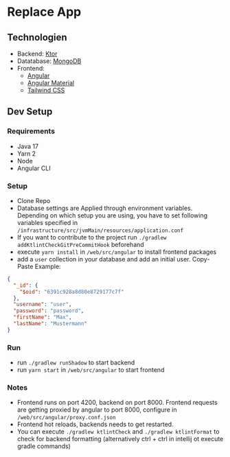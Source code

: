 # Replace App

## Technologien

- Backend: [Ktor](https://ktor.io/)
- Datatabase: [MongoDB](https://www.mongodb.com)
- Frontend:
  - [Angular](https://angular.io/)
  - [Angular Material](https://material.angular.io/)
  - [Tailwind CSS](https://tailwindcss.com/)

## Dev Setup

### Requirements

- Java 17
- Yarn 2
- Node
- Angular CLI

### Setup

- Clone Repo
- Database settings are Applied through environment variables. Depending on which setup you are using, you have to set following variables specified in `/infrastructure/src/jvmMain/resources/application.conf`
- If you want to contribute to the project run `./gradlew addKtlintCheckGitPreCommitHook` beforehand
- execute `yarn install` in `/web/src/angular` to install frontend packages
- add a `user` collection in your database and add an initial user. Copy-Paste Example:

```json
{
  "_id": {
    "$oid": "6391c928a8d80e8729177c7f"
  },
  "username": "user",
  "password": "password",
  "firstName": "Max",
  "lastName": "Mustermann"
}
````

### Run

- run `./gradlew runShadow` to start backend
- run `yarn start` in `/web/src/angular` to start frontend

### Notes

- Frontend runs on port 4200, backend on port 8000. Frontend requests are getting proxied by angular to port 8000, configure in `/web/src/angular/proxy.conf.json`
- Frontend hot reloads, backends needs to get restarted.
- You can execute `./gradlew ktlintCheck` and `./gradlew ktlintFormat` to check for backend formatting (alternatively ctrl + ctrl in intellij ot execute gradle commands)
